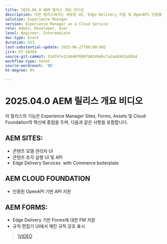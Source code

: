 ```yaml
---
title: 2025.04.0 AEM 릴리스 개요 비디오
description: 이번 릴리스에서는 새로운 UI, Edge Delivery 지원 및 OpenAPI 인증을 포함하여 AEM Sites, Forms, Assets 및 Cloud Foundation에 대한 업데이트를 제공합니다.
solution: Experience Manager
version: Experience Manager as a Cloud Service
role: Admin, Developer, User
level: Beginner, Intermediate
doc-type: Event
duration: 553
last-substantial-update: 2025-06-27T00:00:00Z
jira: KT-18364
source-git-commit: 51dfbfe124b46f609fb0349dbcfa2add442a026d
workflow-type: tm+mt
source-wordcount: '95'
ht-degree: 0%

---
```



# 2025.04.0 AEM 릴리스 개요 비디오

이 릴리스의 기능은 Experience Manager Sites, Forms, Assets 및 Cloud Foundation의 혁신에 중점을 두며, 다음과 같은 사항을 포함합니다.

## AEM SITES:

* 콘텐츠 모델 관리자 UI
* 콘텐츠 조각 실행 UI 및 API
* Edge Delivery Services &#x200B; with Commerce boilerplate

## AEM CLOUD FOUNDATION

* 인증된 OpenAPI 기반 API 지원

## AEM FORMS:

* Edge Delivery 기반 Forms에 대한 FM 지원
* 규칙 편집기 UI에서 깨진 규칙 강조 표시

>[!VIDEO](https://video.tv.adobe.com/v/3464009/?learn=on&enablevpops&captions=kor)
